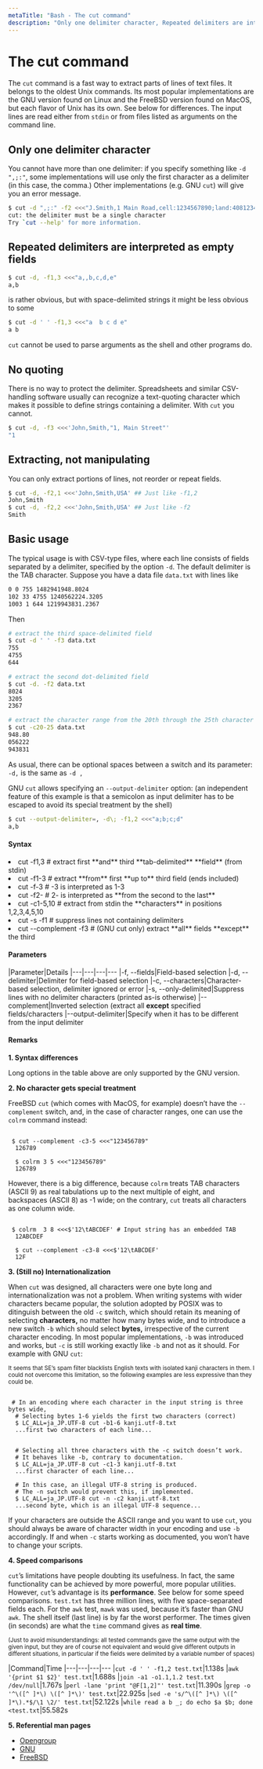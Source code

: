```yaml
---
metaTitle: "Bash - The cut command"
description: "Only one delimiter character, Repeated delimiters are interpreted as empty fields, No quoting, Extracting, not manipulating, Basic usage"
---
```


# The cut command

The `cut` command is a fast way to extract parts of lines of text files. It belongs to the oldest Unix commands. Its most popular implementations are the GNU version found on Linux and the FreeBSD version found on MacOS, but each flavor of Unix has its own. See below for differences. The input lines are read either from `stdin` or from files listed as arguments on the command line.

## Only one delimiter character

You cannot have more than one delimiter: if you specify something like `-d ",;:"`, some implementations will use only the first character as a delimiter (in this case, the comma.) Other implementations (e.g. GNU `cut`) will give you an error message.

```bash
$ cut -d ",;:" -f2 <<<"J.Smith,1 Main Road,cell:1234567890;land:4081234567"
cut: the delimiter must be a single character
Try `cut --help' for more information.

```

## Repeated delimiters are interpreted as empty fields

```bash
$ cut -d, -f1,3 <<<"a,,b,c,d,e"
a,b

```

is rather obvious, but with space-delimited strings it might be less obvious to some

```bash
$ cut -d ' ' -f1,3 <<<"a  b c d e"
a b

```

`cut` cannot be used to parse arguments as the shell and other programs do.

## No quoting

There is no way to protect the delimiter. Spreadsheets and similar CSV-handling software usually can recognize a text-quoting character which makes it possible to define strings containing a delimiter. With `cut` you cannot.

```bash
$ cut -d, -f3 <<<'John,Smith,"1, Main Street"'
"1

```

## Extracting, not manipulating

You can only extract portions of lines, not reorder or repeat fields.

```bash
$ cut -d, -f2,1 <<<'John,Smith,USA' ## Just like -f1,2
John,Smith
$ cut -d, -f2,2 <<<'John,Smith,USA' ## Just like -f2
Smith

```

## Basic usage

The typical usage is with CSV-type files, where each line consists of fields separated by a delimiter, specified by the option `-d`. The default delimiter is the TAB character. Suppose you have a data file `data.txt` with lines like

```bash
0 0 755 1482941948.8024
102 33 4755 1240562224.3205
1003 1 644 1219943831.2367

```

Then

```bash
# extract the third space-delimited field
$ cut -d ' ' -f3 data.txt
755
4755
644

# extract the second dot-delimited field
$ cut -d. -f2 data.txt
8024
3205
2367

# extract the character range from the 20th through the 25th character
$ cut -c20-25 data.txt
948.80
056222
943831

```

As usual, there can be optional spaces between a switch and its parameter: `-d,` is the same as `-d ,`

GNU `cut` allows specifying an `--output-delimiter` option: (an independent feature of this example is that a semicolon as input delimiter has to be escaped to avoid its special treatment by the shell)

```bash
$ cut --output-delimiter=, -d\; -f1,2 <<<"a;b;c;d"
a,b

```

#### Syntax

<li>
cut -f1,3 # extract first **and** third **tab-delimited** **field** (from stdin)
</li>
<li>
cut -f1-3 # extract **from** first **up to** third field (ends included)
</li>
<li>
cut -f-3 # -3 is interpreted as 1-3
</li>
<li>
cut -f2- # 2- is interpreted as **from the second to the last**
</li>
<li>
cut -c1-5,10 # extract from stdin the **characters** in positions 1,2,3,4,5,10
</li>
<li>
cut -s -f1 # suppress lines not containing delimiters
</li>
<li>
cut --complement -f3 # (GNU cut only) extract **all** fields **except** the third
</li>

#### Parameters

|Parameter|Details
|---|---|---|---
|-f, --fields|Field-based selection
|-d, --delimiter|Delimiter for field-based selection
|-c, --characters|Character-based selection, delimiter ignored or error
|-s, --only-delimited|Suppress lines with no delimiter characters (printed as-is otherwise)
|--complement|Inverted selection (extract all **except** specified fields/characters
|--output-delimiter|Specify when it has to be different from the input delimiter

#### Remarks

**1. Syntax differences**

Long options in the table above are only supported by the GNU version.

**2. No character gets special treatment**

FreeBSD `cut` (which comes with MacOS, for example) doesn’t have the `--complement` switch, and, in the case of character ranges, one can use the `colrm` command instead:

```

 $ cut --complement -c3-5 <<<"123456789"
  126789

  $ colrm 3 5 <<<"123456789"
  126789

```

However, there is a big difference, because `colrm` treats TAB characters (ASCII 9) as real tabulations up to the next multiple of eight, and backspaces (ASCII 8) as -1 wide; on the contrary, `cut` treats all characters as one column wide.

```

 $ colrm  3 8 <<<$'12\tABCDEF' # Input string has an embedded TAB
  12ABCDEF

  $ cut --complement -c3-8 <<<$'12\tABCDEF'
  12F

```

**3. (Still no) Internationalization**

When `cut` was designed, all characters were one byte long and internationalization was not a problem. When writing systems with wider characters became popular, the solution adopted by POSIX was to ditinguish between the old `-c` switch, which should retain its meaning of selecting **characters,** no matter how many bytes wide, and to introduce a new switch `-b` which should select **bytes,** irrespective of the current character encoding. In most popular implementations, `-b` was introduced and works, but `-c` is still working exactly like `-b` and not as it should. For example with GNU `cut`:

<sup>It seems that SE’s spam filter blacklists English texts with isolated kanji characters in them. I could not overcome this limitation, so the following examples are less expressive than they could be.</sup>

```

 # In an encoding where each character in the input string is three bytes wide,
  # Selecting bytes 1-6 yields the first two characters (correct)
  $ LC_ALL=ja_JP.UTF-8 cut -b1-6 kanji.utf-8.txt
  ...first two characters of each line...


  # Selecting all three characters with the -c switch doesn’t work.
  # It behaves like -b, contrary to documentation.
  $ LC_ALL=ja_JP.UTF-8 cut -c1-3 kanji.utf-8.txt
  ...first character of each line...

  # In this case, an illegal UTF-8 string is produced.
  # The -n switch would prevent this, if implemented.
  $ LC_ALL=ja_JP.UTF-8 cut -n -c2 kanji.utf-8.txt
  ...second byte, which is an illegal UTF-8 sequence...

```

If your characters are outside the ASCII range and you want to use `cut`, you should always be aware of character width in your encoding and use `-b` accordingly. If and when `-c` starts working as documented, you won’t have to change your scripts.

**4. Speed comparisons**

`cut`’s limitations have people doubting its usefulness. In fact, the same functionality can be achieved by more powerful, more popular utilities. However, `cut`’s advantage is its **performance**. See below for some speed comparisons. `test.txt` has three million lines, with five space-separated fields each. For the `awk` test, `mawk` was used, because it’s faster than GNU `awk`. The shell itself (last line) is by far the worst performer. The times given (in seconds) are what the `time` command gives as **real time**.

<sup>(Just to avoid misunderstandings: all tested commands gave the same output with the given input, but they are of course not equivalent and would give different outputs in different situations, in particular if the fields were delimited by a variable number of spaces)</sup>

|Command|Time
|---|---|---|---
|`cut -d ' ' -f1,2 test.txt`|1.138s
|`awk '{print $1 $2}' test.txt`|1.688s
|`join -a1 -o1.1,1.2 test.txt /dev/null`|1.767s
|`perl -lane 'print "@F[1,2]"' test.txt`|11.390s
|`grep -o '^\([^ ]*\) \([^ ]*\)' test.txt`|22.925s
|`sed -e 's/^\([^ ]*\) \([^ ]*\).*$/\1 \2/' test.txt`|52.122s
|`while read a b _; do echo $a $b; done <test.txt`|55.582s

**5. Referential man pages**

- [Opengroup](http://pubs.opengroup.org/onlinepubs/9699919799/utilities/cut.html#tag_20_28_16)
- [GNU](https://www.gnu.org/software/coreutils/manual/html_node/cut-invocation.html#index-g_t_002dn-669)
- [FreeBSD](https://www.freebsd.org/cgi/man.cgi?query=cut&sektion=1&apropos=0&manpath=netbsd)
